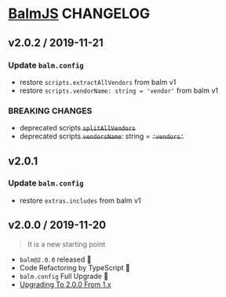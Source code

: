 # [BalmJS](https://balmjs.com/) CHANGELOG

## v2.0.2 / 2019-11-21

### Update `balm.config`

- restore `scripts.extractAllVendors` from balm v1
- restore `scripts.vendorName: string = 'vendor'` from balm v1

### BREAKING CHANGES

- deprecated scripts.<del>`splitAllVendors`</del>
- deprecated scripts.<del>`vendorsName`</del>: string = <del>`'vendors'`</del>

## v2.0.1

### Update `balm.config`

- restore `extras.includes` from balm v1

## v2.0.0 / 2019-11-20

> It is a new starting point

- `balm@2.0.0` released :tada:
- Code Refactoring by TypeScript :ghost:
- `balm.config` Full Upgrade :rocket:
- [Upgrading To 2.0.0 From 1.x](https://balmjs.com/docs/v2/guide/upgrade/upgrade-2.0.html)
